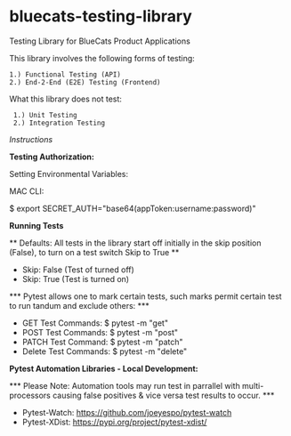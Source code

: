 # bluecats-testing-library
Testing Library for BlueCats Product Applications

This library involves the following forms of testing:

    1.) Functional Testing (API)
    2.) End-2-End (E2E) Testing (Frontend)

What this library does not test:

     1.) Unit Testing
     2.) Integration Testing

*Instructions*

**Testing Authorization:**

Setting Environmental Variables:

MAC CLI:

$ export SECRET_AUTH="base64(appToken:username:password)"

**Running Tests**

** Defaults: All tests in the library start off initially in the skip position (False), to turn on a test switch Skip to True **

-   Skip: False (Test of turned off)
-   Skip: True (Test is turned on)

*** Pytest allows one to mark certain tests, such marks permit certain test to run tandum and exclude others: ***

-   GET Test Commands: $ pytest -m "get"
-   POST Test Commands: $ pytest -m "post"
-   PATCH Test Command: $ pytest -m "patch"
-   Delete Test Commands: $ pytest -m "delete"

**Pytest Automation Libraries - Local Development:**

*** Please Note: Automation tools may run test in parrallel with multi-processors causing false positives & vice versa test results to occur. ***

-   Pytest-Watch: https://github.com/joeyespo/pytest-watch
-   Pytest-XDist: https://pypi.org/project/pytest-xdist/
